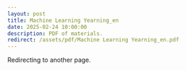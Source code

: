 ```yaml
---
layout: post
title: Machine Learning Yearning_en
date: 2025-02-24 10:00:00
description: PDF of materials.
redirect: /assets/pdf/Machine Learning Yearning_en.pdf
---
```


Redirecting to another page.
